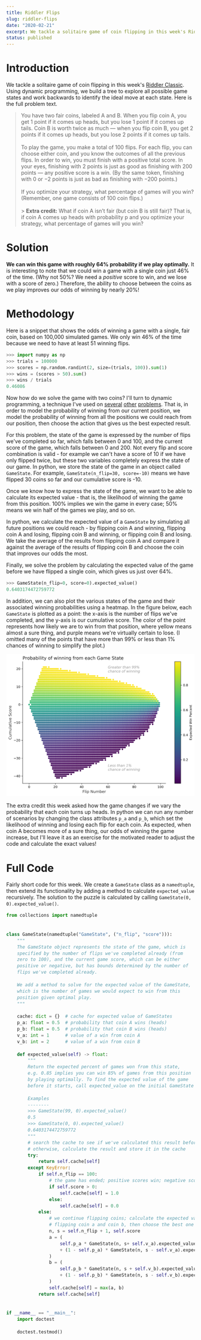 ```yaml
---
title: Riddler Flips
slug: riddler-flips
date: "2020-02-21"
excerpt: We tackle a solitaire game of coin flipping in this week's Riddler Classic. Using dynamic programming, we build a tree to explore all possible game states and work backwards to identify the ideal move at each state.
status: published
---
```


# Introduction

We tackle a solitaire game of coin flipping in this week's <a href="https://fivethirtyeight.com/features/can-you-flip-your-way-to-victory/">Riddler Classic</a>. Using dynamic programming, we build a tree to explore all possible game states and work backwards to identify the ideal move at each state. Here is the full problem text.

> You have two fair coins, labeled A and B. When you flip coin A, you get 1 point if it comes up heads, but you lose 1 point if it comes up tails. Coin B is worth twice as much — when you flip coin B, you get 2 points if it comes up heads, but you lose 2 points if it comes up tails.
> <br><br>
> To play the game, you make a total of 100 flips. For each flip, you can choose either coin, and you know the outcomes of all the previous flips. In order to win, you must finish with a positive total score. In your eyes, finishing with 2 points is just as good as finishing with 200 points — any positive score is a win. (By the same token, finishing with 0 or −2 points is just as bad as finishing with −200 points.)
> <br><br>
> If you optimize your strategy, what percentage of games will you win? (Remember, one game consists of 100 coin flips.)
> <br><br> > **Extra credit:** What if coin A isn’t fair (but coin B is still fair)? That is, if coin A comes up heads with probability p and you optimize your strategy, what percentage of games will you win?

# Solution

**We can win this game with roughly 64% probability if we play optimally.** It is interesting to note that we could win a game with a single coin just 46% of the time. (Why not 50%? We need a _positive_ score to win, and we lose with a score of zero.) Therefore, the ability to choose between the coins as we play improves our odds of winning by nearly 20%!

# Methodology

Here is a snippet that shows the odds of winning a game with a single, fair coin, based on 100,000 simulated games. We only win 46% of the time because we need to have at least 51 winning flips.

```python
>>> import numpy as np
>>> trials = 100000
>>> scores = np.random.randint(2, size=(trials, 100)).sum(1)
>>> wins = (scores > 50).sum()
>>> wins / trials
0.46086
```

Now how do we solve the game with two coins? I'll turn to dynamic programming, a technique I've used on <a href="https://www.jtash.com/riddler-dowries">several</a> <a href="https://www.jtash.com/riddler-pennies">other</a> <a href="https://www.jtash.com/riddler-cycling">problems</a>. That is, in order to model the probability of winning from our current position, we model the probability of winning from all the positions we could reach from our position, then choose the action that gives us the best expected result.

For this problem, the state of the game is expressed by the number of flips we've completed so far, which falls between 0 and 100, and the current score of the game, which falls between 0 and 200. Not every flip and score combination is valid - for example we can't have a score of 10 if we have only flipped twice, but these two variables completely express the state of our game. In python, we store the state of the game in an object called `GameState`. For example, `GameState(n_flip=30, score=-10)` means we have flipped 30 coins so far and our cumulative score is -10.

Once we know how to express the state of the game, we want to be able to calculate its expected value - that is, the likelihood of winning the game from this position. 100% implies we win the game in every case; 50% means we win half of the games we play, and so on.

In python, we calculate the expected value of a `GameState` by simulating all future positions we could reach - by flipping coin A and winning, flipping coin A and losing, flipping coin B and winning, or flipping coin B and losing. We take the average of the results from flipping coin A and compare it against the average of the results of flipping coin B and choose the coin that improves our odds the most.

Finally, we solve the problem by calculating the expected value of the game before we have flipped a single coin, which gives us just over 64%.

```python
>>> GameState(n_flip=0, score=0).expected_value()
0.6403174472759772
```

In addition, we can also plot the various states of the game and their associated winning probabilities using a heatmap. In the figure below, each `GameState` is plotted as a point: the x-axis is the number of flips we've completed, and the y-axis is our cumulative score. The color of the point represents how likely we are to win from that position, where yellow means almost a sure thing, and purple means we're virtually certain to lose. (I omitted many of the points that have more than 99% or less than 1% chances of winning to simplify the plot.)

<img class="img-fluid mx-auto d-block" src="src/assets/img/riddler-flips.png">

The extra credit this week asked how the game changes if we vary the probability that each coin turns up heads. In python we can run any number of scenarios by changing the class attributes `p_a` and `p_b`, which set the likelihood of winning and losing each flip for each coin. As expected, when coin A becomes more of a sure thing, our odds of winning the game increase, but I'll leave it as an exercise for the motivated reader to adjust the code and calculate the exact values!

# Full Code

Fairly short code for this week. We create a `GameState` class as a `namedtuple`, then extend its functionality by adding a method to calculate `expected_value` recursively. The solution to the puzzle is calculated by calling `GameState(0, 0).expected_value()`.

```python
from collections import namedtuple


class GameState(namedtuple("GameState", ("n_flip", "score"))):
    """
    The GameState object represents the state of the game, which is
    specified by the number of flips we've completed already (from
    zero to 100), and the current game score, which can be either
    positive or negative, but has bounds determined by the number of
    flips we've completed already.

    We add a method to solve for the expected value of the GameState,
    which is the number of games we would expect to win from this
    position given optimal play.
    """

    cache: dict = {}  # cache for expected value of GameStates
    p_a: float = 0.5  # probability that coin A wins (heads)
    p_b: float = 0.5  # probability that coin B wins (heads)
    v_a: int = 1      # value of a win from coin A
    v_b: int = 2      # value of a win from coin B

    def expected_value(self) -> float:
        """
        Return the expected percent of games won from this state,
        e.g. 0.85 implies you can win 85% of games from this position
        by playing optimally. To find the expected value of the game
        before it starts, call expected_value on the initial GameState

        Examples
        --------
        >>> GameState(99, 0).expected_value()
        0.5
        >>> GameState(0, 0).expected_value()
        0.6403174472759772
        """
        # search the cache to see if we've calculated this result before
        # otherwise, calculate the result and store it in the cache
        try:
            return self.cache[self]
        except KeyError:
            if self.n_flip == 100:
                # the game has ended; positive scores win; negative scores lose
                if self.score > 0:
                    self.cache[self] = 1.0
                else:
                    self.cache[self] = 0.0
            else:
                # we continue flipping coins; calculate the expected value of
                # flipping coin a and coin b, then choose the best one
                n, s = self.n_flip + 1, self.score
                a = (
                    self.p_a * GameState(n, s+ self.v_a).expected_value()
                    + (1 - self.p_a) * GameState(n, s - self.v_a).expected_value()
                )
                b = (
                    self.p_b * GameState(n, s + self.v_b).expected_value()
                    + (1 - self.p_b) * GameState(n, s - self.v_b).expected_value()
                )
                self.cache[self] = max(a, b)
            return self.cache[self]


if __name__ == "__main__":
    import doctest

    doctest.testmod()
```
